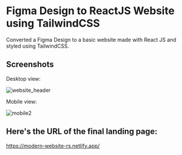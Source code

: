 # Figma Design to ReactJS Website using TailwindCSS

Converted a Figma Design to a basic website made with React JS and styled using TailwindCSS. 

## Screenshots

Desktop view:

![website_header](https://user-images.githubusercontent.com/82762243/159936046-e40ee544-25dc-462b-8667-83aa68f516e8.png)

Mobile view:

![mobile2](https://user-images.githubusercontent.com/82762243/159936052-79c37a73-9264-4069-9854-7952a3d172c2.png)

## Here's the URL of the final landing page: 
https://modern-website-rs.netlify.app/



